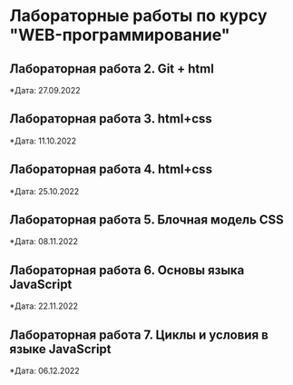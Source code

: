 # Лабораторные работы по курсу "WEB-программирование"

## Лабораторная работа 2. Git + html

*Дата: 27.09.2022

## Лабораторная работа 3. html+css

*Дата: 11.10.2022

## Лабораторная работа 4. html+css

*Дата: 25.10.2022

## Лабораторная работа 5. Блочная модель CSS

*Дата: 08.11.2022

## Лабораторная работа 6. Основы языка JavaScript

*Дата: 22.11.2022

## Лабораторная работа 7. Циклы и условия в языке JavaScript

*Дата: 06.12.2022


